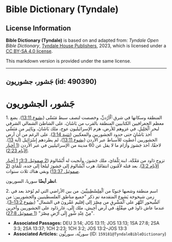 # Bible Dictionary (Tyndale)

## License Information

**Bible Dictionary (Tyndale)** is based on and adapted from: _Tyndale Open Bible Dictionary_, [Tyndale House Publishers](https://tyndaleopenresources.com/), 2023, which is licensed under a [CC BY-SA 4.0 license](https://creativecommons.org/licenses/by-sa/4.0/legalcode.en).

This markdown version is provided under the same license.



--------------------------------

## جَشور، جشوريون (id: 490390)

جَشور، الجشوريون
================

1\. المنطقة وسكانها في شرق ٱلْأرْدنِّ، وخصصت لنصف سبط مَنَسَّى ([يشوع 13:11](https://ref.ly/Josh13:11)). يضع معظم الجغرافيين الكتابيين المنطقة بالقرب من بَاشَانَ، على الشاطئ الشمالي الشرقي لبحر ٱلْجَلِيلِ. في غزوهم للأرض، هزم الإسرائيليون عوج، ملك بَاشَانَ، ويَائِير من مَنَسَّى أخذ بَاشَانَ حتى حدود الجشوريين والمعكيين ([تثنية 3:14](https://ref.ly/Deut3:14)). على الرغم من أن أرض الجشوريين أُعطيت للأسباط عبر الأردن ([يشوع 13:11](https://ref.ly/Josh13:11))، لم يطردهم إِسْرَائِيل (آية [13](https://ref.ly/Josh13:13)). لاحقًا، أخذ جَشورَ وأَرَامَ ما لا يقل عن 60 مدينة من الإسرائيليين في عبر الأردن ([1 أخبار الأيام 2:23](https://ref.ly/1Chr2:23)).

تزوج دَاود من مَعْكَة، ابنة تَلْمَايَ، ملك جَشورَ، وأنجبت له أَبْشَالومَ ([2 صموئيل 3:3؛](https://ref.ly/2Sam3:3) [1 أخبار الأيام 3:2](https://ref.ly/1Chr3:2)). بعد قتله لأَمْنون انتقامًا، هرب أَبْشَالومَ إلى جَشورَ ليلجأ إلى جده، تَلْمَايَ ([2 صموئيل 13:37](https://ref.ly/2Sam13:37)) وبقي هناك ثلاث سنوات.

**انظر أيضًا** سوريا، السوريون.

2\. اسم منطقة وشعبها جَنوبًا من ٱلْفِلِسْطِينِيِّينَ. من بين الأراضي التي لم تُؤخذ بعد في زمن شيخوخة يَشوع المتقدمة تم ذكر "جميع مناطق الفلسطينيين والجشوريين: من ٱلشِّيحورِ ٱلنَّهْرِ على ٱلْمَشْرِقِ من مِصْرَ إلى إقليم عَقْرونَ في الشمال" ([يشوع 13:2–3](https://ref.ly/Josh13:2-Josh13:3)). عندما عاش دَاودَ في صِقْلَغَ، في أرض أَخِيش، ملك إِلَى، غار دَاود على الجشوريين وآخرين "مِنْ عِنْدِ شُورٍ إِلَى أَرْضِ مِصْرَ" ([1 صموئيل 27:8](https://ref.ly/1Sam27:8)).

* **Associated Passages:** DEU 3:14; JOS 13:11; JOS 13:13; 1SA 27:8; 2SA 3:3; 2SA 13:37; 1CH 2:23; 1CH 3:2; JOS 13:2–JOS 13:3
* **Associated Articles:** سوريَّة، سوريُّون (ID: `159181@TyndaleBibleDictionary`)

